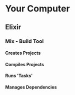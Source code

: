 # Your Computer

## Elixir

### Mix - Build Tool

#### Creates Projects

#### Compiles Projects

#### Runs 'Tasks'

#### Manages Dependencies
